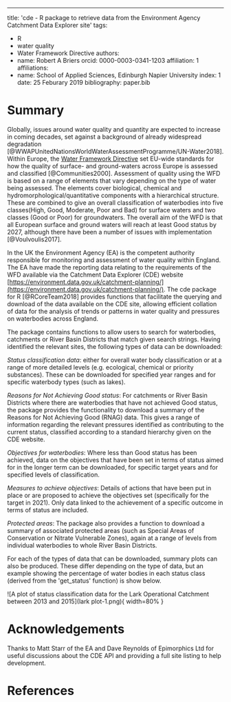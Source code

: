 ---
title: 'cde - R package to retrieve data from the Environment Agency Catchment Data Explorer site'
tags:
  - R
  - water quality
  - Water Framework Directive
authors:
  - name: Robert A Briers
    orcid: 0000-0003-0341-1203
    affiliation: 1
affiliations:
 - name: School of Applied Sciences, Edinburgh Napier University
   index: 1
date: 25 Feburary 2019
bibliography: paper.bib

# Summary

Globally, issues around water quality and quantity are expected to increase in coming decades, set against a background of already widespread degradation [@WWAPUnitedNationsWorldWaterAssessmentProgramme/UN-Water2018]. Within Europe, the [Water Framework Directive](http://ec.europa.eu/environment/water/water-framework/index_en.html) set EU-wide standards for how the quality of surface- and ground-waters across Europe is assessed and classified [@Communities2000]. Assessment of quality using the WFD is based on a range of elements that vary depending on the type of water being assessed. The elements cover biological, chemical and hydromorphological/quantitative components with a hierarchical structure. These are combined to give an overall classification of waterbodies into five classes(High, Good, Moderate, Poor and Bad) for surface waters and two classes (Good or Poor) for groundwaters. The overall aim of the WFD is that all European surface and ground waters will reach at least Good status by 2027, although there have been a number of issues with implementation [@Voulvoulis2017].

In the UK the Environment Agency (EA) is the competent authority responsible for monitoring and assessment of water quality within England. The EA have made the reporting data relating to the requirements of the WFD available via the Catchment Data Explorer (CDE) website [https://environment.data.gov.uk/catchment-planning/](https://environment.data.gov.uk/catchment-planning/). The cde package for R [@RCoreTeam2018] provides functions that facilitate the querying and download of the data available on the CDE site, allowing efficient collation of data for the analysis of trends or patterns in water quality and pressures on waterbodies across England.

The package contains functions to allow users to search for waterbodies, catchments or River Basin Districts that match given search strings. Having identified the relevant sites, the following types of data can be downloaded:

*Status classification data*: either for overall water body classification or at a range of more detailed levels (e.g. ecological, chemical or priority substances). These can be downloaded for specified year ranges and for specific waterbody types (such as lakes).

*Reasons for Not Achieving Good status*: For catchments or River Basin Districts where there are waterbodies that have not achieved Good status, the package provides the functionality to download a summary of the Reasons for Not Achieving Good (RNAG) data. This gives a range of information regarding the relevant pressures identified as contributing to the current status, classified according to a standard hierarchy given on the CDE website.

*Objectives for waterbodies*: Where less than Good status has been achieved, data on the objectives that have been set in terms of status aimed for in the longer term can be downloaded, for specific target years and for specified levels of classification.

*Measures to achieve objectives*: Details of actions that have been put in place or are proposed to achieve the objectives set (specifically for the target in 2021). Only data linked to the achievement of a specific outcome in terms of status are included.

*Protected areas*: The package also provides a function to download a summary of associated protected areas (such as Special Areas of Conservation or Nitrate Vulnerable Zones), again at a range of levels from individual waterbodies to whole River Basin Districts.

For each of the types of data that can be downloaded, summary plots can also be produced. These differ depending on the type of data, but an example showing the percentage of water bodies in each status class (derived from the 'get_status' function) is show below.

![A plot of status classification data for the Lark Operational Catchment between 2013 and 2015](lark plot-1.png){ width=80% }


# Acknowledgements

Thanks to Matt Starr of the EA and Dave Reynolds of Epimorphics Ltd for useful discussions about the CDE API and providing a full site listing to help development.

# References